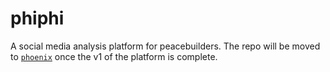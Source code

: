 # phiphi

A social media analysis platform for peacebuilders. The repo will be moved to
[`phoenix`](https://gitlab.com/howtobuildup/phoenix) once the v1 of the platform is complete.
